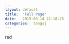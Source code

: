 ```yaml
---
layout: default
title:  "Full Page"
date:   2015-03-14 21:18:25
categories:  tangsj
---
```

<div> red </div>